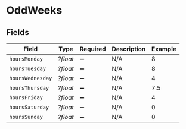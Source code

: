 # OddWeeks


## Fields

| Field              | Type               | Required           | Description        | Example            |
| ------------------ | ------------------ | ------------------ | ------------------ | ------------------ |
| `hoursMonday`      | *?float*           | :heavy_minus_sign: | N/A                | 8                  |
| `hoursTuesday`     | *?float*           | :heavy_minus_sign: | N/A                | 8                  |
| `hoursWednesday`   | *?float*           | :heavy_minus_sign: | N/A                | 4                  |
| `hoursThursday`    | *?float*           | :heavy_minus_sign: | N/A                | 7.5                |
| `hoursFriday`      | *?float*           | :heavy_minus_sign: | N/A                | 4                  |
| `hoursSaturday`    | *?float*           | :heavy_minus_sign: | N/A                | 0                  |
| `hoursSunday`      | *?float*           | :heavy_minus_sign: | N/A                | 0                  |